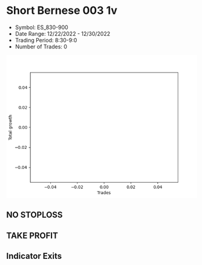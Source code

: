 # Short Bernese 003 1v 
- Symbol: ES_830-900
- Date Range: 12/22/2022 - 12/30/2022
- Trading Period: 8:30-9:0
- Number of Trades: 0

![Plot](ShortBernese0031vES_830-900.png)
## NO STOPLOSS














## TAKE PROFIT











## Indicator Exits

